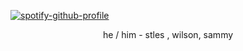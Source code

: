[![spotify-github-profile](https://spotify-github-profile.kittinanx.com/api/view?uid=31vlh7ccymqkus7r4us5mpplywfa&cover_image=true&theme=natemoo-re&show_offline=false&background_color=121212&interchange=true&bar_color_cover=true&bar_color=53b14f)](https://github.com/kittinan/spotify-github-profile)

<p align="center"> he / him - stles , wilson, sammy <p align="center">


